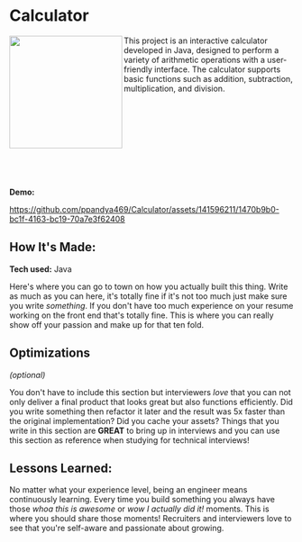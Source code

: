 # Calculator
<img align="left" width="200" src="https://github.com/ppandya469/Calculator/assets/141596211/6a3b3310-7a4e-46d9-aefa-b9903d37b2af" />

This project is an interactive calculator developed in Java, designed to perform a variety of arithmetic operations with a user-friendly interface. The calculator supports basic functions such as addition, subtraction, multiplication, and division.
<br>
<br>
<br>
<br>
<br>
<br>
<br>
<br>
<br>
<br>


**Demo:**

https://github.com/ppandya469/Calculator/assets/141596211/1470b9b0-bc1f-4163-bc19-70a7e3f62408


## How It's Made:

**Tech used:** Java

Here's where you can go to town on how you actually built this thing. Write as much as you can here, it's totally fine if it's not too much just make sure you write *something*. If you don't have too much experience on your resume working on the front end that's totally fine. This is where you can really show off your passion and make up for that ten fold.

## Optimizations
*(optional)*

You don't have to include this section but interviewers *love* that you can not only deliver a final product that looks great but also functions efficiently. Did you write something then refactor it later and the result was 5x faster than the original implementation? Did you cache your assets? Things that you write in this section are **GREAT** to bring up in interviews and you can use this section as reference when studying for technical interviews!

## Lessons Learned:

No matter what your experience level, being an engineer means continuously learning. Every time you build something you always have those *whoa this is awesome* or *wow I actually did it!* moments. This is where you should share those moments! Recruiters and interviewers love to see that you're self-aware and passionate about growing.
